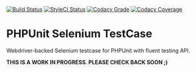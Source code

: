 [![Build Status](https://img.shields.io/travis/sepehr/phpunit-selenium-webdriver/master.svg?style=flat-square&label=Build)](https://travis-ci.org/sepehr/phpunit-selenium-webdriver)
[![StyleCI Status](https://styleci.io/repos/68802571/shield?branch=master)](https://styleci.io/repos/68802571)
[![Codacy Grade](https://img.shields.io/codacy/grade/dd1f8cad25244b55a276d4f9895eb080.svg?style=flat-square&label=Quality)](https://www.codacy.com/app/sepehr/phpunit-selenium-webdriver)
[![Codacy Coverage](https://img.shields.io/codacy/coverage/dd1f8cad25244b55a276d4f9895eb080/master.svg?style=flat-square&label=Coverage)](https://www.codacy.com/app/sepehr/phpunit-selenium-webdriver)

# PHPUnit Selenium TestCase
Webdriver-backed Selenium testcase for PHPUnit with fluent testing API.

**THIS IS A WORK IN PROGRESS. PLEASE CHECK BACK SOON ;)**
